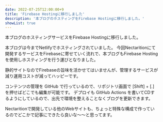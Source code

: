 ```yaml
---
date: 2022-07-25T12:00:00+9
title: 'Firebase Hostingに移行しました'
description: '本ブログのホスティングをFirebase Hostingに移行しました。'
showList: true
---
```


本ブログのホスティングサービスをFirebase Hostingに移行しました。

<!--more-->

本ブログは今までNetlifyでホスティングされていました。
今回Nectaritionにて開発するサービスをFirebaseに寄せていく流れで、本ブログもFirebase Hostingを使用しホスティングを行う運びとなりました。

静的サイトなのでFirebaseの旨味を活かせてはいませんが、管理するサービスが減り運用コストが減ってハッピーです。

コンテンツの管理を GitHub で行っているので、リポジトリ画面で [Shift] + [.] を押せばどこでも編集が可能です。
デプロイも GitHub Actions を書いてCDするようにしているので、出先で環境を整えることなくブログを更新できます。

Nectaritionで開発している他のWebサイトも、ちょっと特殊な構成で作っているのでどこかで記事にできたら良いな～～と思ってます。


